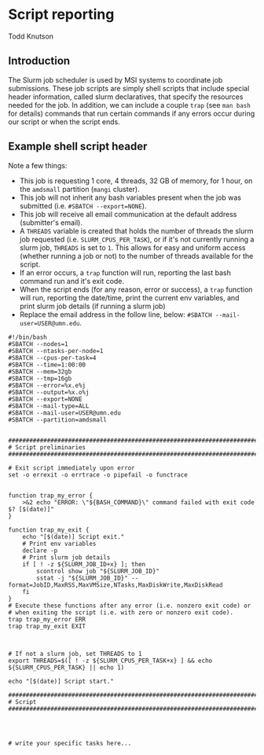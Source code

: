 # Script reporting


Todd Knutson  



## Introduction

The Slurm job scheduler is used by MSI systems to coordinate job submissions. These job scripts are simply shell scripts that include special header information, called slurm declaratives, that specify the resources needed for the job. In addition, we can include a couple `trap` (see `man bash` for details) commands that run certain commands if any errors occur during our script or when the script ends. 


## Example shell script header

Note a few things:

* This job is requesting 1 core, 4 threads, 32 GB of memory, for 1 hour, on the `amdsmall` partition (`mangi` cluster).
* This job will not inherit any bash variables present when the job was submitted (i.e. `#SBATCH --export=NONE`).
* This job will receive all email communication at the default address (submitter's email).
* A `THREADS` variable is created that holds the number of threads the slurm job requested (i.e. `SLURM_CPUS_PER_TASK`), or if it's not currently running a slurm job, `THREADS` is set to `1`. This allows for easy and uniform access (whether running a job or not) to the number of threads available for the script. 
* If an error occurs, a `trap` function will run, reporting the last bash command run and it's exit code.
* When the script ends (for any reason, error or success), a `trap` function will run, reporting the date/time, print the current env variables, and print slurm job details (if running a slurm job)
* Replace the email address in the follow line, below: `#SBATCH --mail-user=USER@umn.edu`.


```
#!/bin/bash
#SBATCH --nodes=1
#SBATCH --ntasks-per-node=1
#SBATCH --cpus-per-task=4
#SBATCH --time=1:00:00
#SBATCH --mem=32gb
#SBATCH --tmp=16gb
#SBATCH --error=%x.e%j
#SBATCH --output=%x.o%j
#SBATCH --export=NONE
#SBATCH --mail-type=ALL
#SBATCH --mail-user=USER@umn.edu
#SBATCH --partition=amdsmall


#######################################################################
# Script preliminaries
#######################################################################

# Exit script immediately upon error
set -o errexit -o errtrace -o pipefail -o functrace


function trap_my_error {
    >&2 echo "ERROR: \"${BASH_COMMAND}\" command failed with exit code $? [$(date)]"
}

function trap_my_exit {
    echo "[$(date)] Script exit."
    # Print env variables
    declare -p
    # Print slurm job details
    if [ ! -z ${SLURM_JOB_ID+x} ]; then
        scontrol show job "${SLURM_JOB_ID}"
        sstat -j "${SLURM_JOB_ID}" --format=JobID,MaxRSS,MaxVMSize,NTasks,MaxDiskWrite,MaxDiskRead
    fi
}
# Execute these functions after any error (i.e. nonzero exit code) or 
# when exiting the script (i.e. with zero or nonzero exit code).
trap trap_my_error ERR
trap trap_my_exit EXIT



# If not a slurm job, set THREADS to 1
export THREADS=$([ ! -z ${SLURM_CPUS_PER_TASK+x} ] && echo ${SLURM_CPUS_PER_TASK} || echo 1)

echo "[$(date)] Script start."

#######################################################################
# Script
#######################################################################




# write your specific tasks here...

```
